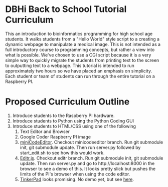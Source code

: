 # DBHi Back to School Tutorial Curriculum

This an introduction to bioinformatics programming for high school age students. It walks students from a "Hello World" style script to a creating a dynamic webpage to manipulate a medical image. This is not intended as a full introductory course to programming concepts, but rather a view into what is possible. We've chosen to use a CGI script because it is a very simple way to quickly migrate the students from printing text to the screen to outputting text to a webpage. This tutorial is intended to run approximately two hours so we have placed an emphasis on simplicity. Each student or team of students can run through the entire tutorial on a Raspberry PI.


# Proposed Curriculum Outline

1. Introduce students to the Raspberry PI hardware.
2. Introduce students to Python using the Python Coding GUI
3. Introduce students to HTML/CSS using one of the following
    1. Text Editor and Browser
    2. Google Coder Raspberry PI image
    3. [miniCodeEditor](https://github.com/xem/miniCodeEditor). Checkout minicodeeditor branch. Run git submodule init, git submodule update. Then run server.py followed by start_edit.sh to see how this would work.
    4. [Editr.js](https://github.com/Idered/Editr.js/tree/master). Checkout editr branch. Run git submodule init, git submodule update. Then run server.py and go to http://localhost:8000 in the browser to see a demo of this. It looks pretty slick but pushes the limits of the PI's browser when using the code editor.
    5. [TinkerPad](https://github.com/tomhodgins/tinkerpad) looks promising. No demo yet, but see [here](http://staticresource.com/tinkerpad/).


